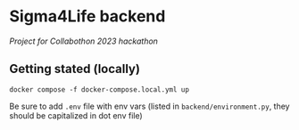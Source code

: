 # Sigma4Life backend

*Project for Collabothon 2023 hackathon*

## Getting stated (locally)

`docker compose -f docker-compose.local.yml up`

Be sure to add `.env` file with env vars (listed in `backend/environment.py`, they should be capitalized in dot env file)
